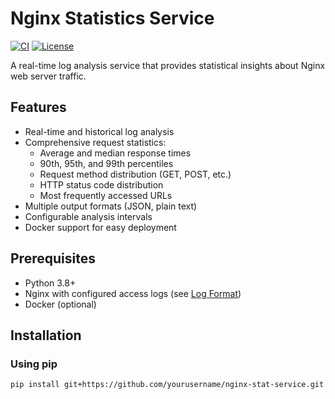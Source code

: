 # Nginx Statistics Service

[![CI](https://github.com/yourusername/nginx-stat-service/actions/workflows/ci.yml/badge.svg)](https://github.com/yourusername/nginx-stat-service/actions/workflows/ci.yml)
[![License](https://img.shields.io/badge/license-MIT-blue.svg)](https://opensource.org/licenses/MIT)

A real-time log analysis service that provides statistical insights about Nginx web server traffic.

## Features

- Real-time and historical log analysis
- Comprehensive request statistics:
  - Average and median response times
  - 90th, 95th, and 99th percentiles
  - Request method distribution (GET, POST, etc.)
  - HTTP status code distribution
  - Most frequently accessed URLs
- Multiple output formats (JSON, plain text)
- Configurable analysis intervals
- Docker support for easy deployment

## Prerequisites

- Python 3.8+
- Nginx with configured access logs (see [Log Format](#log-format))
- Docker (optional)

## Installation

### Using pip

```bash
pip install git+https://github.com/yourusername/nginx-stat-service.git
